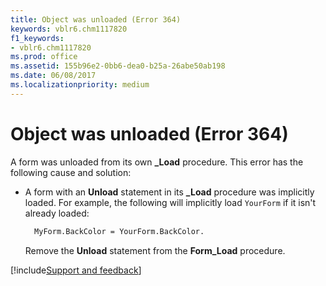 ```yaml
---
title: Object was unloaded (Error 364)
keywords: vblr6.chm1117820
f1_keywords:
- vblr6.chm1117820
ms.prod: office
ms.assetid: 155b96e2-0bb6-dea0-b25a-26abe50ab198
ms.date: 06/08/2017
ms.localizationpriority: medium
---
```



# Object was unloaded (Error 364)

A form was unloaded from its own **_Load** procedure. This error has the following cause and solution:

- A form with an **Unload** statement in its **_Load** procedure was implicitly loaded. For example, the following will implicitly load `YourForm` if it isn't already loaded:
    
  ```vb
    MyForm.BackColor = YourForm.BackColor. 
  ```

  Remove the **Unload** statement from the **Form_Load** procedure.

[!include[Support and feedback](~/includes/feedback-boilerplate.md)]